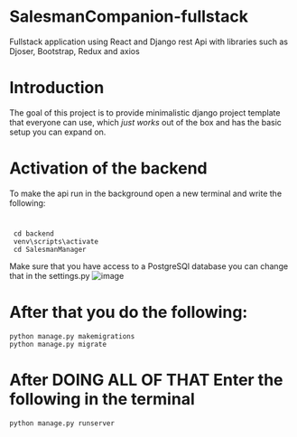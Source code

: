 # SalesmanCompanion-fullstack
Fullstack application using React and Django rest Api with libraries such as Djoser, Bootstrap, Redux and axios

# Introduction

The goal of this project is to provide minimalistic django project template that everyone can use, which _just works_ out of the box and has the basic setup you can expand on. 

# Activation of the backend
To make the api run in the background open a new terminal and write the following:
#
     cd backend
     venv\scripts\activate
     cd SalesmanManager

 
 
Make sure that you have access to a PostgreSQl database you can change that in the settings.py 
 ![image](https://user-images.githubusercontent.com/57250365/197004561-635f5daa-8ce8-4837-b06d-69948eb6dc8b.png)
# After that you do the following:
    python manage.py makemigrations
    python manage.py migrate
 

# After DOING ALL OF THAT Enter the following in the terminal
    python manage.py runserver

